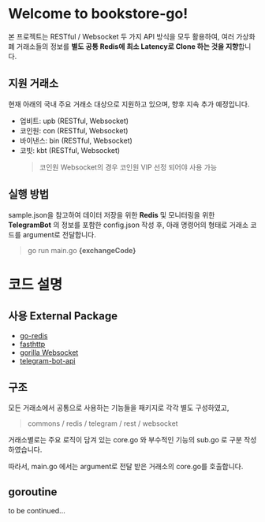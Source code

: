 # Welcome to bookstore-go!

본 프로젝트는 RESTful / Websocket 두 가지 API 방식을 모두 활용하여,
여러 가상화폐 거래소들의 정보를 **별도 공통 Redis에 최소 Latency로 Clone 하는 것을 지향**합니다.

## 지원 거래소

현재 아래의 국내 주요 거래소 대상으로 지원하고 있으며, 향후 지속 추가 예정입니다.

- 업비트: upb (RESTful, Websocket)
- 코인원: con (RESTful, Websocket)
- 바이낸스: bin (RESTful, Websocket)
- 코빗: kbt (RESTful, Websocket)
  > 코인원 Websocket의 경우 코인원 VIP 선정 되어야 사용 가능

## 실행 방법

sample.json을 참고하여 데이터 저장을 위한 **Redis** 및 모니터링을 위한 **TelegramBot** 의 정보를 포함한 config.json 작성 후, 아래 명령어의 형태로 거래소 코드를 argument로 전달합니다.

> go run main.go **{exchangeCode}**

# 코드 설명

## 사용 External Package

- [go-redis](https://pkg.go.dev/github.com/go-redis/redis/v8")
- [fasthttp](https://pkg.go.dev/github.com/valyala/fasthttp)
- [gorilla Websocket](https://pkg.go.dev/github.com/gorilla/websocket)
- [telegram-bot-api](https://pkg.go.dev/github.com/go-telegram-bot-api/telegram-bot-api)

## 구조

모든 거래소에서 공통으로 사용하는 기능들을 패키지로 각각 별도 구성하였고,

> commons / redis / telegram / rest / websocket

거래소별로는 주요 로직이 담겨 있는 core.go 와 부수적인 기능의 sub.go 로 구분 작성하였습니다.

따라서, main.go 에서는 argument로 전달 받은 거래소의 core.go를 호출합니다.

## goroutine

to be continued...
